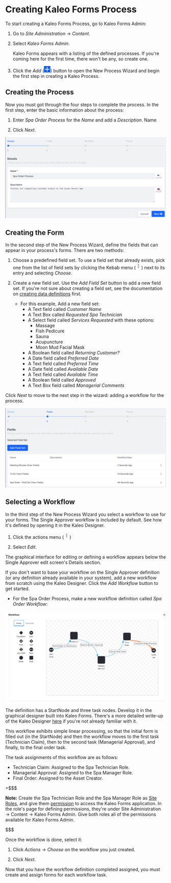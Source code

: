# Creating Kaleo Forms Process [](id=creating-kaleo-forms-process)

To start creating a Kaleo Forms Process, go to Kaleo Forms Admin: 

1.  Go to *Site Administration* &rarr; *Content*.

2.  Select *Kaleo Forms Admin*.

    Kaleo Forms appears with a listing of the defined processes. If you're 
    coming here for the first time, there won't be any, so create one. 

3.  Click the *Add* (![Add](../../../images-dxp/icon-add.png)) button to open 
    the New Process Wizard and begin the first step in creating a Kaleo 
    Process. 

## Creating the Process
    
Now you must got through the four steps to complete the process. In the first step, enter the basic information about the process:

1.  Enter *Spa Order Process* for the *Name* and add a *Description*.
    Name

2.  Click *Next*.

![Figure 1: Add a Kaleo Forms Process to link a form with a workflow definition.](../../../images-dxp/kaleo-forms-add.png)

## Creating the Form [](id=creating-the-form)

In the second step of the New Process Wizard, define the fields that can appear
in your process's forms. There are two methods:

1.  Choose a predefined field set. To use a field set that already exists, pick
    one from the list of field sets by clicking the Kebab menu
    (![Actions](../../../images-dxp/icon-actions.png)) next to its entry and
    selecting *Choose*. 

2.  Create a new field set. Use the *Add Field Set* button to add a new field
    set. If you're not sure about creating a field set, see the documentation on
    [creating data definitions](/discover/portal/-/knowledge_base/7-1/creating-data-definitions)
    first.
    - For this example, Add a new field set: 
        - A Text field called *Customer Name* 
        - A Text Box called *Requested Spa Technician*
        - A Select field called *Services Requested* with these options: 
            - Massage
            - Fish Pedicure
            - Sauna
            - Acupuncture
            - Moon Mud Facial Mask
        - A Boolean field called *Returning Customer?*
        - A Date field called *Preferred Date*
        - A Text field called *Preferred Time*
        - A Date field called *Available Date*
        - A Text field called *Available Time*
        - A Boolean field called *Approved*
        - A Text Box field called *Managerial Comments*

Click *Next* to move to the next step in the wizard: adding a workflow for
the process.

![Figure 2: In the second step of the New Process Wizard, define and choose the fields for your form.](../../../images-dxp/kaleo-forms-fields.png)

## Selecting a Workflow [](id=choosing-a-workflow)

In the third step of the New Process Wizard you select a workflow to use for
your forms. The Single Approver workflow is included by default. See how it's
defined by opening it in the Kaleo Designer.

1.  Click the actions menu (![Actions](../../../images-dxp/icon-actions.png))

2.  Select *Edit*. 

The graphical interface for editing or defining a workflow appears below the
Single Approver edit screen's Details section. 

If you don't want to base your workflow on the Single Approver definition (or
any definition already available in your system), add a new workflow from
scratch using the Kaleo Designer. Click the *Add Workflow* button to get
started.

- For the Spa Order Process, make a new workflow definition called *Spa Order
    Workflow*:

![Figure 3: The Spa Order Process has three tasks that happen sequentially.](../../../images-dxp/kaleo-forms-spa-order-definition.png)

The definition has a StartNode and three task nodes. Develop it in the graphical
designer built into Kaleo Forms. There's a more detailed write-up of the
Kaleo Designer [here](/discover/portal/-/knowledge_base/7-1/kaleo-designer) if
you're not already familiar with it. 

This workflow exhibits simple linear processing, so that the initial form is
filled out (in the StartNode) and then the workflow moves to the first task
(Technician Claim), then to the second task (Managerial Approval), and finally,
to the final order task.

The task assignments of this workflow are as follows:

- Technician Claim: Assigned to the Spa Technician Role.
- Managerial Approval: Assigned to the Spa Manager Role.
- Final Order: Assigned to the Asset Creator.

+$$$

**Note:** Create the Spa Technician Role and the Spa Manager Role as 
[Site Roles](/discover/portal/-/knowledge_base/7-1/roles-and-permissions), 
and give them
[permission](/discover/portal/-/knowledge_base/7-1/defining-role-permissions)
to access the Kaleo Forms application. In the role's page for defining
permissions, they're under Site Administration &rarr; Content &rarr; Kaleo Forms
Admin. Give both roles all of the permissions available for Kaleo Forms Admin.

$$$

Once the workflow is done, select it:

1.  Click *Actions* &rarr; *Choose* on the workflow you just created.

2.  Click *Next*.

Now that you have the workflow definition completed assigned, you must create
and assign forms for each workflow task. 

